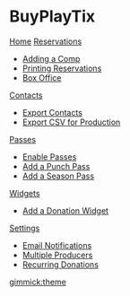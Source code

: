 # BuyPlayTix

[Home](index.md)
[Reservations]()

* [Adding a Comp](reservations/add-comp.md)
* [Printing Reservations](reservations/print-list.md)
* [Box Office](reservations/box-office.md)

[Contacts]()

* [Export Contacts](contacts/export.md)
* [Export CSV for Production](contacts/export-show.md)

[Passes]()

* [Enable Passes](passes/enable.md)
* [Add a Punch Pass](passes/punchpass.md)
* [Add a Season Pass](passes/season.md)

[Widgets]()

* [Add a Donation Widget](widgets/donation.md)

[Settings]()

* [Email Notifications](settings/notifications.md)
* [Multiple Producers](settings/multipleproducers.md)
* [Recurring Donations](settings/recurring-donations.md)

[gimmick:theme](cerulean)
